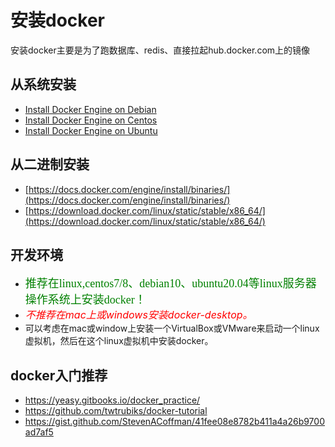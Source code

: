 # 安装docker

安装docker主要是为了跑数据库、redis、直接拉起hub.docker.com上的镜像

## 从系统安装

* [Install Docker Engine on Debian](https://docs.docker.com/engine/install/debian/)
* [Install Docker Engine on Centos](https://docs.docker.com/engine/install/centos/)
* [Install Docker Engine on Ubuntu](https://docs.docker.com/engine/install/ubuntu/)

## 从二进制安装

* [https://docs.docker.com/engine/install/binaries/](https://docs.docker.com/engine/install/binaries/) 
* [https://download.docker.com/linux/static/stable/x86_64/](https://download.docker.com/linux/static/stable/x86_64/)


## 开发环境

- <font face="黑体" color=green size=4>推荐在linux,centos7/8、debian10、ubuntu20.04等linux服务器操作系统上安装docker！</font>
- <font color=red size=3>_不推荐在mac上或windows安装docker-desktop。_</font>
- 可以考虑在mac或window上安装一个VirtualBox或VMware来启动一个linux虚拟机，然后在这个linux虚拟机中安装docker。


## docker入门推荐

- <https://yeasy.gitbooks.io/docker_practice/>
- <https://github.com/twtrubiks/docker-tutorial>
- <https://gist.github.com/StevenACoffman/41fee08e8782b411a4a26b9700ad7af5>